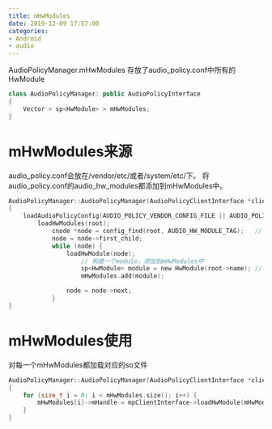 ```yaml
---
title: mHwModules
date: 2019-12-09 17:57:00
categories: 
- Android
- audio
---
```


AudioPolicyManager.mHwModules
存放了audio_policy.conf中所有的HwModule
```c++
class AudioPolicyManager: public AudioPolicyInterface
{
	Vector < sp<HwModule> > mHwModules;
}
```
<!--more-->
# mHwModules来源
audio_policy.conf会放在/vendor/etc/或者/system/etc/下。
将audio_policy.conf的audio_hw_modules都添加到mHwModules中。
```c
AudioPolicyManager::AudioPolicyManager(AudioPolicyClientInterface *clientInterface)
{
	loadAudioPolicyConfig(AUDIO_POLICY_VENDOR_CONFIG_FILE || AUDIO_POLICY_CONFIG_FILE);
		loadHwModules(root);
			cnode *node = config_find(root, AUDIO_HW_MODULE_TAG);	// audio_hw_modules
			node = node->first_child;
			while (node) {
				loadHwModule(node);
					// 构建一个module，添加到mHwModules中
					sp<HwModule> module = new HwModule(root->name);	// primary
					mHwModules.add(module);

				node = node->next;
			}
}
```

# mHwModules使用
对每一个mHwModules都加载对应的so文件
```c
AudioPolicyManager::AudioPolicyManager(AudioPolicyClientInterface *clientInterface)
{
    for (size_t i = 0; i < mHwModules.size(); i++) {
        mHwModules[i]->mHandle = mpClientInterface->loadHwModule(mHwModules[i]->mName);
	}
}
```
